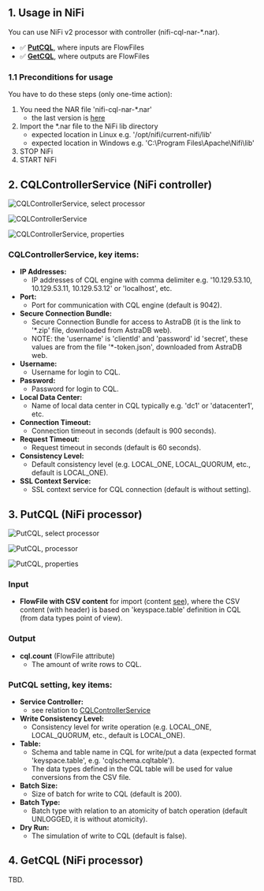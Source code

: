 ## 1. Usage in NiFi

You can use NiFi v2 processor with controller (nifi-cql-nar-*.nar).
- ✅ [**PutCQL**](#3-putcql-nifi-processor), where inputs are FlowFiles
- ✅ [**GetCQL**](#4-getcql-nifi-processor), where outputs are FlowFiles

### 1.1 Preconditions for usage

You have to do these steps (only one-time action):
1. You need the NAR file 'nifi-cql-nar-*.nar'
    - the last version is [here](./../output/)
2. Import the *.nar file to the NiFi lib directory
    - expected location in Linux e.g. '/opt/nifi/current-nifi/lib'
    - expected location in Windows e.g. 'C:\Program Files\Apache\Nifi\lib'
3. STOP NiFi
4. START NiFi

## 2. CQLControllerService (NiFi controller)

![CQLControllerService, select processor](https://github.com/george0st/Csv2Cql/blob/main/nifi/cql-processor/docs/assets/nifi_controller_service_add.png)

![CQLControllerService](https://github.com/george0st/Csv2Cql/blob/main/nifi/cql-processor/docs/assets/nifi_controller_service_detail.png)

![CQLControllerService, properties](https://github.com/george0st/Csv2Cql/blob/main/nifi/cql-processor/docs/assets/nifi_controller_service_properties.png)

### CQLControllerService, key items:

- **IP Addresses:**
    - IP addresses of CQL engine with comma delimiter e.g. '10.129.53.10,
      10.129.53.11, 10.129.53.12' or 'localhost', etc.
- **Port:**
    - Port for communication with CQL engine (default is 9042).
- **Secure Connection Bundle:**
    - Secure Connection Bundle for access to AstraDB (it is the link to '*.zip'
      file, downloaded from AstraDB web).
    - NOTE: the 'username' is 'clientId' and 'password' id 'secret', these values
      are from the file '*-token.json', downloaded from AstraDB web.
- **Username:**
    - Username for login to CQL.
- **Password:**
    - Password for login to CQL.
- **Local Data Center:**
    - Name of local data center in CQL typically e.g. 'dc1' or 'datacenter1', etc.
- **Connection Timeout:**
    - Connection timeout in seconds (default is 900 seconds).
- **Request Timeout:**
    - Request timeout in seconds (default is 60 seconds).
- **Consistency Level:**
    - Default consistency level (e.g. LOCAL_ONE, LOCAL_QUORUM, etc.,
      default is LOCAL_ONE).
- **SSL Context Service:**
    - SSL context service for CQL connection (default is without setting).

## 3. PutCQL (NiFi processor)

![PutCQL, select processor](https://github.com/george0st/Csv2Cql/blob/main/nifi/cql-processor/docs/assets/nifi_processor_add.png)

![PutCQL, processor](https://github.com/george0st/Csv2Cql/blob/main/nifi/cql-processor/docs/assets/nifi_processor.png)

![PutCQL, properties](https://github.com/george0st/Csv2Cql/blob/main/nifi/cql-processor/docs/assets/nifi_processor_properties.png)

### Input

- **FlowFile with CSV content** for import (content [see](../../../docs/conversion.md)),
   where the CSV content (with header) is based on 'keyspace.table' definition in 
   CQL (from data types point of view).

### Output

- **cql.count** (FlowFile attribute)
  - The amount of write rows to CQL.

### PutCQL setting, key items:

- **Service Controller:**
  - see relation to [CQLControllerService](#2-cqlcontrollerservice-nifi-controller)
- **Write Consistency Level:**
  - Consistency level for write operation (e.g. LOCAL_ONE, LOCAL_QUORUM, etc.,
    default is LOCAL_ONE).
- **Table:**
  - Schema and table name in CQL for write/put a data (expected format 'keyspace.table', e.g. 'cqlschema.cqltable').
  - The data types defined in the CQL table will be used for value conversions from the CSV file.
- **Batch Size:**
  - Size of batch for write to CQL (default is 200).
- **Batch Type:**
  - Batch type with relation to an atomicity of batch operation (default UNLOGGED, it is without atomicity).
- **Dry Run:**
  - The simulation of write to CQL (default is false).

## 4. GetCQL (NiFi processor)

TBD.

